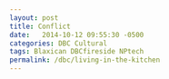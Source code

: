 ```yaml
---
layout: post
title: Conflict
date:   2014-10-12 09:55:30 -0500
categories: DBC Cultural
tags: Blaxican DBCfireside NPtech
permalink: /dbc/living-in-the-kitchen
---
```

